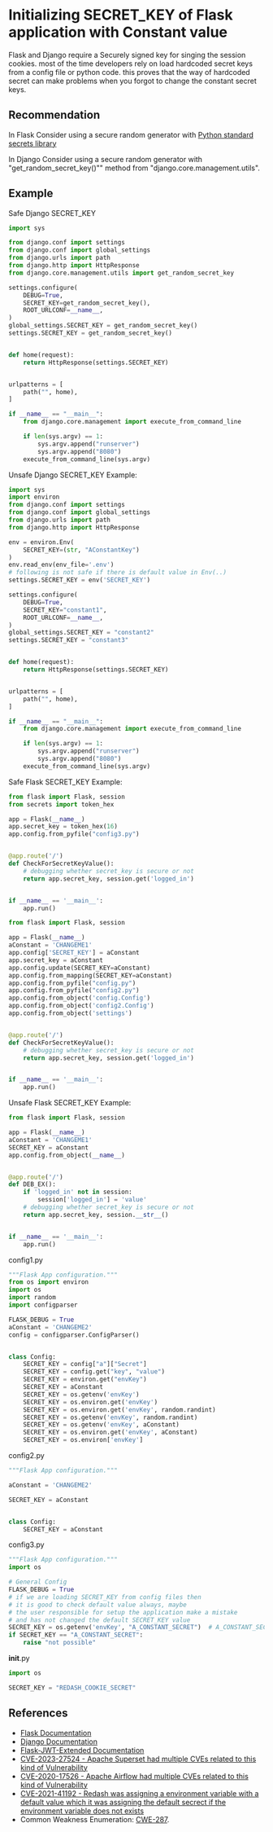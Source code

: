 # Initializing SECRET_KEY of Flask application with Constant value
Flask and Django require a Securely signed key for singing the session cookies. most of the time developers rely on load hardcoded secret keys from a config file or python code. this proves that the way of hardcoded secret can make problems when you forgot to change the constant secret keys.


## Recommendation
In Flask Consider using a secure random generator with [Python standard secrets library](https://docs.python.org/3/library/secrets.html#secrets.token_hex)

In Django Consider using a secure random generator with "get_random_secret_key()"" method from "django.core.management.utils".


## Example
Safe Django SECRET_KEY


```python
import sys

from django.conf import settings
from django.conf import global_settings
from django.urls import path
from django.http import HttpResponse
from django.core.management.utils import get_random_secret_key

settings.configure(
    DEBUG=True,
    SECRET_KEY=get_random_secret_key(),
    ROOT_URLCONF=__name__,
)
global_settings.SECRET_KEY = get_random_secret_key()
settings.SECRET_KEY = get_random_secret_key()


def home(request):
    return HttpResponse(settings.SECRET_KEY)


urlpatterns = [
    path("", home),
]

if __name__ == "__main__":
    from django.core.management import execute_from_command_line

    if len(sys.argv) == 1:
        sys.argv.append("runserver")
        sys.argv.append("8080")
    execute_from_command_line(sys.argv)

```
Unsafe Django SECRET_KEY Example:


```python
import sys
import environ
from django.conf import settings
from django.conf import global_settings
from django.urls import path
from django.http import HttpResponse

env = environ.Env(
    SECRET_KEY=(str, "AConstantKey")
)
env.read_env(env_file='.env')
# following is not safe if there is default value in Env(..)
settings.SECRET_KEY = env('SECRET_KEY')

settings.configure(
    DEBUG=True,
    SECRET_KEY="constant1",
    ROOT_URLCONF=__name__,
)
global_settings.SECRET_KEY = "constant2"
settings.SECRET_KEY = "constant3"


def home(request):
    return HttpResponse(settings.SECRET_KEY)


urlpatterns = [
    path("", home),
]

if __name__ == "__main__":
    from django.core.management import execute_from_command_line

    if len(sys.argv) == 1:
        sys.argv.append("runserver")
        sys.argv.append("8080")
    execute_from_command_line(sys.argv)

```
Safe Flask SECRET_KEY Example:


```python
from flask import Flask, session
from secrets import token_hex

app = Flask(__name__)
app.secret_key = token_hex(16)
app.config.from_pyfile("config3.py")


@app.route('/')
def CheckForSecretKeyValue():
    # debugging whether secret_key is secure or not
    return app.secret_key, session.get('logged_in')


if __name__ == '__main__':
    app.run()

```

```python
from flask import Flask, session

app = Flask(__name__)
aConstant = 'CHANGEME1'
app.config['SECRET_KEY'] = aConstant
app.secret_key = aConstant
app.config.update(SECRET_KEY=aConstant)
app.config.from_mapping(SECRET_KEY=aConstant)
app.config.from_pyfile("config.py")
app.config.from_pyfile("config2.py")
app.config.from_object('config.Config')
app.config.from_object('config2.Config')
app.config.from_object('settings')


@app.route('/')
def CheckForSecretKeyValue():
    # debugging whether secret_key is secure or not
    return app.secret_key, session.get('logged_in')


if __name__ == '__main__':
    app.run()

```
Unsafe Flask SECRET_KEY Example:


```python
from flask import Flask, session

app = Flask(__name__)
aConstant = 'CHANGEME1'
SECRET_KEY = aConstant
app.config.from_object(__name__)


@app.route('/')
def DEB_EX():
    if 'logged_in' not in session:
        session['logged_in'] = 'value'
    # debugging whether secret_key is secure or not
    return app.secret_key, session.__str__()


if __name__ == '__main__':
    app.run()

```
config1.py


```python
"""Flask App configuration."""
from os import environ
import os
import random
import configparser

FLASK_DEBUG = True
aConstant = 'CHANGEME2'
config = configparser.ConfigParser()


class Config:
    SECRET_KEY = config["a"]["Secret"]
    SECRET_KEY = config.get("key", "value")
    SECRET_KEY = environ.get("envKey")
    SECRET_KEY = aConstant
    SECRET_KEY = os.getenv('envKey')
    SECRET_KEY = os.environ.get('envKey')
    SECRET_KEY = os.environ.get('envKey', random.randint)
    SECRET_KEY = os.getenv('envKey', random.randint)
    SECRET_KEY = os.getenv('envKey', aConstant)
    SECRET_KEY = os.environ.get('envKey', aConstant)
    SECRET_KEY = os.environ['envKey']

```
config2.py


```python
"""Flask App configuration."""

aConstant = 'CHANGEME2'

SECRET_KEY = aConstant


class Config:
    SECRET_KEY = aConstant

```
config3.py


```python
"""Flask App configuration."""
import os

# General Config
FLASK_DEBUG = True
# if we are loading SECRET_KEY from config files then
# it is good to check default value always, maybe
# the user responsible for setup the application make a mistake
# and has not changed the default SECRET_KEY value
SECRET_KEY = os.getenv('envKey', "A_CONSTANT_SECRET")  # A_CONSTANT_SECRET
if SECRET_KEY == "A_CONSTANT_SECRET":
    raise "not possible"

```
__init__.py


```python
import os

SECRET_KEY = "REDASH_COOKIE_SECRET"

```

## References
* [Flask Documentation](https://flask.palletsprojects.com/en/2.3.x/config/#SECRET_KEY)
* [Django Documentation](https://docs.djangoproject.com/en/4.2/ref/settings/#secret-key)
* [Flask-JWT-Extended Documentation](https://flask-jwt-extended.readthedocs.io/en/stable/basic_usage.html#basic-usage)
* [CVE-2023-27524 - Apache Superset had multiple CVEs related to this kind of Vulnerability](https://www.horizon3.ai/cve-2023-27524-insecure-default-configuration-in-apache-superset-leads-to-remote-code-execution/)
* [CVE-2020-17526 - Apache Airflow had multiple CVEs related to this kind of Vulnerability](https://nvd.nist.gov/vuln/detail/CVE-2020-17526)
* [CVE-2021-41192 - Redash was assigning a environment variable with a default value which it was assigning the default secrect if the environment variable does not exists](https://nvd.nist.gov/vuln/detail/CVE-2021-41192)
* Common Weakness Enumeration: [CWE-287](https://cwe.mitre.org/data/definitions/287.html).
